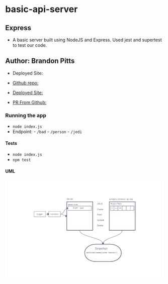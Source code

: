 # basic-api-server

## Express

- A basic server built using NodeJS and Express. Used jest and supertest to test our code.

## Author: Brandon Pitts

- Deployed Site:

- [Github repo:](https://github.com/brandomoki/basic-api-server)

- [Deployed Site:]()

- [PR From Github:]()

### Running the app

- `node index.js`
- Endpoint:
      - `/bad`
      - `/person`
      - `/jedi`

#### Tests

- `node index.js`
- `npm test`

#### UML

![Uml](./img/Lab3%20umL.png)
